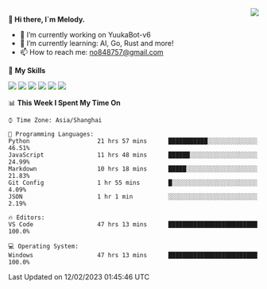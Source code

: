 <a href="#">
  <img align="right" src="https://github-readme-stats.vercel.app/api?username=melodyyuuka&count_private=true&show_icons=true" />
</a>

**👋 Hi there, I`m Melody.**

- 🔭 I’m currently working on YuukaBot-v6
- 🌱 I’m currently learning: AI, Go, Rust and more!
- 📫 How to reach me: no848757@gmail.com

🌟 **My Skills** 

![](https://img.shields.io/badge/-Python-3e74a2?style=flat-square&logo=Python&logoColor=fff)
![](https://img.shields.io/badge/-Java-007396?style=flat-square&logo=OpenJDK&logoColor=fff)
![](https://img.shields.io/badge/-Node.js-339933?style=flat-square&logo=Node.js&logoColor=fff)
![](https://img.shields.io/badge/-Git-f05032?style=flat-square&logo=git&logoColor=fff)
![](https://img.shields.io/badge/-PostgreSQL-4169e1?style=flat-square&logo=PostgreSQL&logoColor=fff)
![](https://img.shields.io/badge/-VSCode-007acc?style=flat-square&logo=Visual-Studio-Code&logoColor=fff)


<!--START_SECTION:waka-->
📊 **This Week I Spent My Time On** 

```text
⌚︎ Time Zone: Asia/Shanghai

💬 Programming Languages: 
Python                   21 hrs 57 mins      ███████████░░░░░░░░░░░░░░   46.51% 
JavaScript               11 hrs 48 mins      ██████░░░░░░░░░░░░░░░░░░░   24.99% 
Markdown                 10 hrs 18 mins      █████░░░░░░░░░░░░░░░░░░░░   21.83% 
Git Config               1 hr 55 mins        █░░░░░░░░░░░░░░░░░░░░░░░░   4.09% 
JSON                     1 hr 1 min          ░░░░░░░░░░░░░░░░░░░░░░░░░   2.19%

🔥 Editors: 
VS Code                  47 hrs 13 mins      █████████████████████████   100.0%

💻 Operating System: 
Windows                  47 hrs 13 mins      █████████████████████████   100.0%

```


 Last Updated on 12/02/2023 01:45:46 UTC
<!--END_SECTION:waka-->
